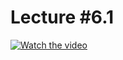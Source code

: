 # Lecture #6.1

[![Watch the video](https://img.youtube.com/vi/_7MGRAuG3kc/0.jpg)](https://www.youtube.com/watch?v=_7MGRAuG3kc&list=PLoROMvodv4rPzLcXBhbCFt8ahPrQGFSmN&index=21)
